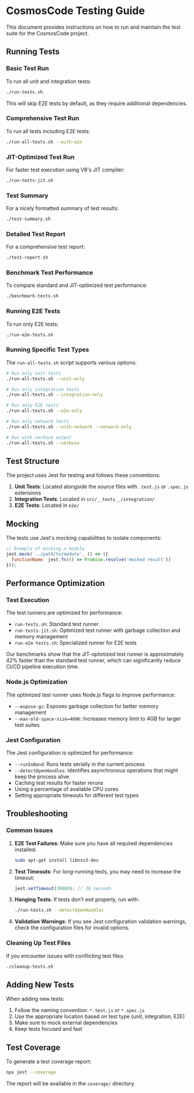 # CosmosCode Testing Guide

This document provides instructions on how to run and maintain the test suite for the CosmosCode project.

## Running Tests

### Basic Test Run

To run all unit and integration tests:

```bash
./run-tests.sh
```

This will skip E2E tests by default, as they require additional dependencies.

### Comprehensive Test Run

To run all tests including E2E tests:

```bash
./run-all-tests.sh --with-e2e
```

### JIT-Optimized Test Run

For faster test execution using V8's JIT compiler:

```bash
./run-tests-jit.sh
```

### Test Summary

For a nicely formatted summary of test results:

```bash
./test-summary.sh
```

### Detailed Test Report

For a comprehensive test report:

```bash
./test-report.sh
```

### Benchmark Test Performance

To compare standard and JIT-optimized test performance:

```bash
./benchmark-tests.sh
```

### Running E2E Tests

To run only E2E tests:

```bash
./run-e2e-tests.sh
```

### Running Specific Test Types

The `run-all-tests.sh` script supports various options:

```bash
# Run only unit tests
./run-all-tests.sh --unit-only

# Run only integration tests
./run-all-tests.sh --integration-only

# Run only E2E tests
./run-all-tests.sh --e2e-only

# Run only network tests
./run-all-tests.sh --with-network --network-only

# Run with verbose output
./run-all-tests.sh --verbose
```

## Test Structure

The project uses Jest for testing and follows these conventions:

1. **Unit Tests**: Located alongside the source files with `.test.js` or `.spec.js` extensions
2. **Integration Tests**: Located in `src/__tests__/integration/`
3. **E2E Tests**: Located in `e2e/`

## Mocking

The tests use Jest's mocking capabilities to isolate components:

```javascript
// Example of mocking a module
jest.mock('../path/to/module', () => ({
  functionName: jest.fn(() => Promise.resolve('mocked result'))
}));
```

## Performance Optimization

### Test Execution

The test runners are optimized for performance:

- `run-tests.sh`: Standard test runner
- `run-tests-jit.sh`: Optimized test runner with garbage collection and memory management
- `run-e2e-tests.sh`: Specialized runner for E2E tests

Our benchmarks show that the JIT-optimized test runner is approximately 42% faster than the standard test runner, which can significantly reduce CI/CD pipeline execution time.

### Node.js Optimization

The optimized test runner uses Node.js flags to improve performance:

- `--expose-gc`: Exposes garbage collection for better memory management
- `--max-old-space-size=4096`: Increases memory limit to 4GB for larger test suites

### Jest Configuration

The Jest configuration is optimized for performance:

- `--runInBand`: Runs tests serially in the current process
- `--detectOpenHandles`: Identifies asynchronous operations that might keep the process alive
- Caching test results for faster reruns
- Using a percentage of available CPU cores
- Setting appropriate timeouts for different test types

## Troubleshooting

### Common Issues

1. **E2E Test Failures**: Make sure you have all required dependencies installed:
   ```bash
   sudo apt-get install libnss3-dev
   ```

2. **Test Timeouts**: For long-running tests, you may need to increase the timeout:
   ```javascript
   jest.setTimeout(30000); // 30 seconds
   ```

3. **Hanging Tests**: If tests don't exit properly, run with:
   ```bash
   ./run-tests.sh --detectOpenHandles
   ```

4. **Validation Warnings**: If you see Jest configuration validation warnings, check the configuration files for invalid options.

### Cleaning Up Test Files

If you encounter issues with conflicting test files:

```bash
./cleanup-tests.sh
```

## Adding New Tests

When adding new tests:

1. Follow the naming convention: `*.test.js` or `*.spec.js`
2. Use the appropriate location based on test type (unit, integration, E2E)
3. Make sure to mock external dependencies
4. Keep tests focused and fast

## Test Coverage

To generate a test coverage report:

```bash
npx jest --coverage
```

The report will be available in the `coverage/` directory.
